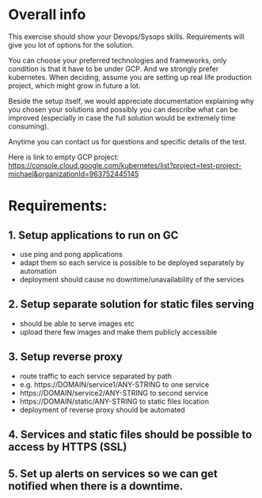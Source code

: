 # Overall info

This exercise should show your Devops/Sysops skills. 
Requirements will give you lot of options for the solution. 

You can choose your preferred technologies and frameworks, only condition is that it have to be under GCP. And we strongly prefer kubernetes. When deciding, assume you are setting up real life production project, which might grow in future a lot.  

Beside the setup itself, we would appreciate documentation explaining why you chosen your solutions and possibly you can describe what can be improved (especially in case the full solution would be extremely time consuming). 

Anytime you can contact us for questions and specific details of the test. 

Here is link to empty GCP project: https://console.cloud.google.com/kubernetes/list?project=test-project-michael&organizationId=963752445145 



# Requirements: 

## 1. Setup applications to run on GC 
- use ping and pong applications 
- adapt them so each service is possible to be deployed separately by automation 
- deployment should cause no downtime/unavailability of the services 
## 2. Setup separate solution for static files serving 
- should be able to serve images etc
- upload there few images and make them publicly accessible 
## 3. Setup reverse proxy
- route traffic to each service separated by path 
- e.g. https://DOMAIN/service1/ANY-STRING to one service 
- https://DOMAIN/service2/ANY-STRING to second service
- https://DOMAIN/static/ANY-STRING to static files location 
- deployment of reverse proxy should be automated 
## 4. Services and static files should be possible to access by HTTPS (SSL) 
## 5. Set up alerts on services so we can get notified when there is a downtime. 
